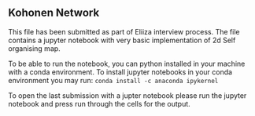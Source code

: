 ## Kohonen Network

This file has been submitted as part of Eliiza interview process.
The file contains a jupyter notebook with very basic implementation of 2d Self organising map.

To be able to run the notebook, you can python installed in your machine with a conda environment.
To install jupyter notebooks in your conda environment you may run:
`conda install -c anaconda ipykernel`

To open the last submission with a jupter notebook please run the jupyter notebook and press run through the cells for the output.
